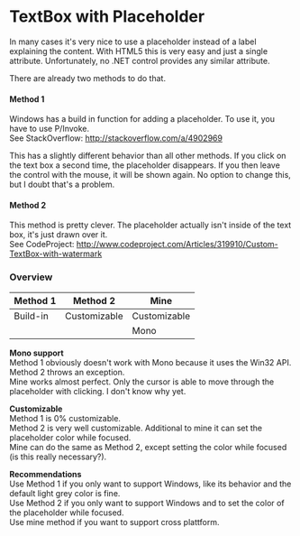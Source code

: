 # TextBox with Placeholder


In many cases it's very nice to use a placeholder instead of a label explaining the content.
With HTML5 this is very easy and just a single attribute. Unfortunately, no .NET control provides any similar attribute.

There are already two methods to do that.

#### Method 1
Windows has a build in function for adding a placeholder. To use it, you have to use P/Invoke.    
See StackOverflow: http://stackoverflow.com/a/4902969

This has a slightly different behavior than all other methods. If you click on the text box a second time, the placeholder disappears. If you then leave the control with the mouse, it will be shown again. No option to change this, but I doubt that's a problem.

#### Method 2
This method is pretty clever. The placeholder actually isn't inside of the text box, it's just drawn over it.    
See CodeProject: http://www.codeproject.com/Articles/319910/Custom-TextBox-with-watermark

### Overview

| Method 1  | Method 2  | Mine |
| --------- |-----------| -----|
| Build-in  |Customizable|Customizable|
|           |           | Mono |

**Mono support**     
Method 1 obviously doesn't work with Mono because it uses the Win32 API.     
Method 2 throws an exception.     
Mine works almost perfect. Only the cursor is able to move through the placeholder with clicking. I don't know why yet.     

**Customizable**      
Method 1 is 0% customizable.      
Method 2 is very well customizable. Additional to mine it can set the placeholder color while focused.       
Mine can do the same as Method 2, except setting the color while focused (is this really necessary?).

**Recommendations**     
Use Method 1 if you only want to support Windows, like its behavior and the default light grey color is fine.    
Use Method 2 if you only want to support Windows and to set the color of the placeholder while focused.    
Use mine method if you want to support cross plattform.
